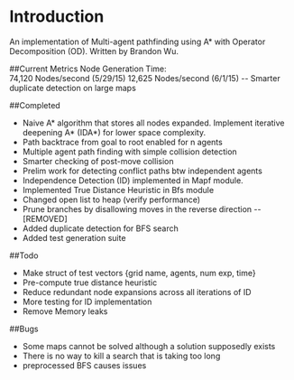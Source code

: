 # Introduction
An implementation of Multi-agent pathfinding using
A* with Operator Decomposition (OD). Written by Brandon Wu.

##Current Metrics
Node Generation Time:	
74,120 Nodes/second	(5/29/15)
12,625 Nodes/second	(6/1/15)	-- Smarter duplicate detection on large maps

##Completed
* Naive A* algorithm that stores all nodes expanded. Implement iterative
deepening A* (IDA*) for lower space complexity.
* Path backtrace from goal to root enabled for n agents
* Multiple agent path finding with simple collision detection
* Smarter checking of post-move collision
* Prelim work for detecting conflict paths btw independent agents
* Independence Detection (ID) implemented in Mapf module. 
* Implemented True Distance Heuristic in Bfs module
* Changed open list to heap (verify performance)
* Prune branches by disallowing moves in the reverse direction -- [REMOVED]
* Added duplicate detection for BFS search
* Added test generation suite

##Todo
* Make struct of test vectors {grid name, agents, num exp, time}
* Pre-compute true distance heuristic
* Reduce redundant node expansions across all iterations of ID
* More testing for ID implementation
* Remove Memory leaks

##Bugs
* Some maps cannot be solved although a solution supposedly exists
* There is no way to kill a search that is taking too long
* preprocessed BFS causes issues
